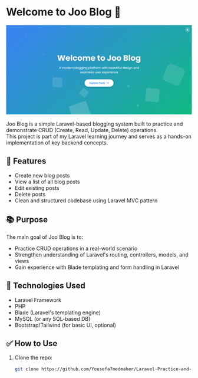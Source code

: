 # Welcome to Joo Blog 📝
![Joo Blog Screenshot](jooblog.png)

Joo Blog is a simple Laravel-based blogging system built to practice and demonstrate CRUD (Create, Read, Update, Delete) operations.  
This project is part of my Laravel learning journey and serves as a hands-on implementation of key backend concepts.

## 🔧 Features

- Create new blog posts
- View a list of all blog posts
- Edit existing posts
- Delete posts
- Clean and structured codebase using Laravel MVC pattern

## 📚 Purpose

The main goal of Joo Blog is to:

- Practice CRUD operations in a real-world scenario
- Strengthen understanding of Laravel's routing, controllers, models, and views
- Gain experience with Blade templating and form handling in Laravel

## 🚀 Technologies Used

- Laravel Framework
- PHP
- Blade (Laravel's templating engine)
- MySQL (or any SQL-based DB)
- Bootstrap/Tailwind (for basic UI, optional)

## ✅ How to Use

1. Clone the repo:
   ```bash
   git clone https://github.com/Yousefa7medmaher/Laravel-Practice-and-Projects.git
